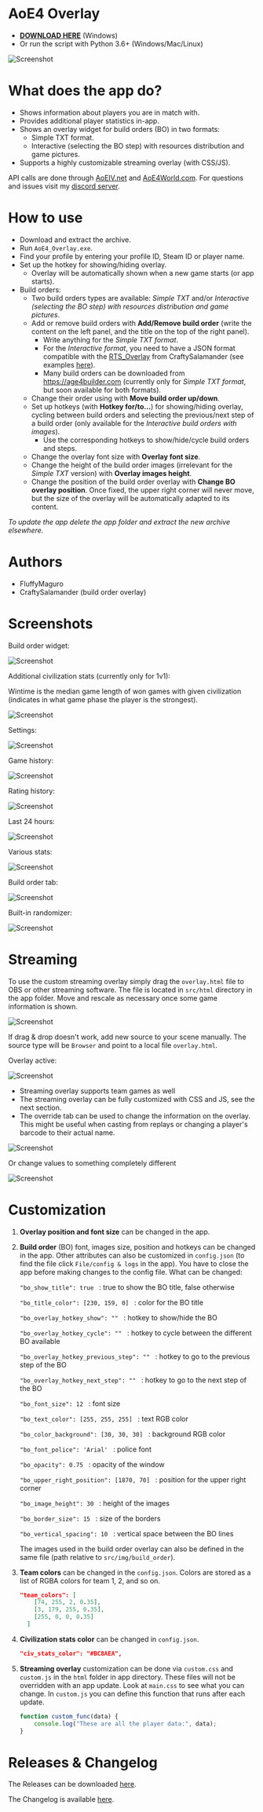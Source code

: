 # AoE4 Overlay
 
* **[DOWNLOAD HERE](https://github.com/FluffyMaguro/AoE4_Overlay/releases/download/1.4.0/AoE4_Overlay.zip)** (Windows)
* Or run the script with Python 3.6+ (Windows/Mac/Linux)

![Screenshot](https://i.imgur.com/eN2zJ3c.jpg)

# What does the app do?
* Shows information about players you are in match with.
* Provides additional player statistics in-app.
* Shows an overlay widget for build orders (BO) in two formats:
  * Simple TXT format.
  * Interactive (selecting the BO step) with resources distribution and game pictures.
* Supports a highly customizable streaming overlay (with CSS/JS).

API calls are done through [AoEIV.net](https://aoeiv.net/) and [AoE4World.com](https://aoe4world.com/). For questions and issues visit my [discord server](https://discord.gg/FtGdhqD).


# How to use

* Download and extract the archive.
* Run `AoE4_Overlay.exe`.
* Find your profile by entering your profile ID, Steam ID or player name.
* Set up the hotkey for showing/hiding overlay.
  * Overlay will be automatically shown when a new game starts (or app starts).
* Build orders:
  * Two build orders types are available: *Simple TXT* and/or *Interactive (selecting the BO step) with resources distribution and game pictures*.
  * Add or remove build orders with **Add/Remove build order** (write the content on the left panel, and the title on the top of the right panel).
    * Write anything for the *Simple TXT format*.
    * For the *Interactive format*, you need to have a JSON format compatible with the [RTS_Overlay](https://github.com/CraftySalamander/RTS_Overlay) from CraftySalamander (see examples [here](https://github.com/CraftySalamander/RTS_Overlay/tree/master/build_orders/aoe4)).
    * Many build orders can be downloaded from https://age4builder.com (currently only for *Simple TXT format*, but soon available for both formats).
  * Change their order using with **Move build order up/down**.
  * Set up hotkeys (with **Hotkey for/to...**) for showing/hiding overlay, cycling between build orders and selecting the previous/next step of a build order (only available for the *Interactive build orders with images*).
    * Use the corresponding hotkeys to show/hide/cycle build orders and steps.
  * Change the overlay font size with **Overlay font size**.
  * Change the height of the build order images (irrelevant for the *Simple TXT* version) with **Overlay images height**.
  * Change the position of the build order overlay with **Change BO overlay position**. Once fixed, the upper right corner will never move, but the size of the overlay will be automatically adapted to its content.

*To update the app delete the app folder and extract the new archive elsewhere.*


# Authors
* FluffyMaguro
* CraftySalamander (build order overlay)


# Screenshots

Build order widget:

![Screenshot](https://i.imgur.com/ET6KY5W.png)

Additional civilization stats (currently only for 1v1):

Wintime is the median game length of won games with given civilization (indicates in what game phase the player is the strongest).

![Screenshot](https://i.imgur.com/cpeq8ob.png)

Settings:

![Screenshot](https://i.imgur.com/hhH8R72.png)

Game history:

![Screenshot](https://i.imgur.com/L1V1wp2.png)

Rating history:

![Screenshot](https://i.imgur.com/QqojOJI.png)

Last 24 hours:

![Screenshot](https://i.imgur.com/8ODqTrw.png)

Various stats:

![Screenshot](https://i.imgur.com/aGXRnT2.png)

Build order tab:

![Screenshot](https://i.imgur.com/xPKpaEz.png)

Built-in randomizer:

![Screenshot](https://i.imgur.com/tV4dMfi.png)

# Streaming
To use the custom streaming overlay simply drag the `overlay.html` file to OBS or other streaming software. The file is located in `src/html` directory in the app folder. Move and rescale as necessary once some game information is shown.

![Screenshot](https://i.imgur.com/BK9AC6h.png)

If drag & drop doesn't work, add new source to your scene manually. The source type will be `Browser` and point to a local file `overlay.html`.

Overlay active:

![Screenshot](https://i.imgur.com/gNbxJBY.png)

* Streaming overlay supports team games as well
* The streaming overlay can be fully customized with CSS and JS, see the next section.
* The override tab can be used to change the information on the overlay. This might be useful when casting from replays or changing a player's barcode to their actual name.

![Screenshot](https://i.imgur.com/f1OGmyz.png)

Or change values to something completely different

![Screenshot](https://i.imgur.com/02YsXdI.png)

# Customization

1. **Overlay position and font size** can be changed in the app.

2. **Build order** (BO) font, images size, position and hotkeys can be changed in the app. Other attributes can also be customized in `config.json` (to find the file click `File/config & logs` in the app). You have to close the app before making changes to the config file. What can be changed:

    `"bo_show_title": true ` : true to show the BO title, false otherwise

    `"bo_title_color": [230, 159, 0] ` : color for the BO title

    `"bo_overlay_hotkey_show": "" ` : hotkey to show/hide the BO

    `"bo_overlay_hotkey_cycle": "" ` : hotkey to cycle between the different BO available

    `"bo_overlay_hotkey_previous_step": "" ` : hotkey to go to the previous step of the BO

    `"bo_overlay_hotkey_next_step": "" ` : hotkey to go to the next step of the BO

    `"bo_font_size": 12 ` : font size

    `"bo_text_color": [255, 255, 255] ` : text RGB color

    `"bo_color_background": [30, 30, 30] ` : background RGB color

    `"bo_font_police": 'Arial' ` : police font

    `"bo_opacity": 0.75 ` : opacity of the window

    `"bo_upper_right_position": [1870, 70] ` : position for the upper right corner

    `"bo_image_height": 30 ` : height of the images

    `"bo_border_size": 15 ` : size of the borders

    `"bo_vertical_spacing": 10 ` : vertical space between the BO lines

    The images used in the build order overlay can also be defined in the same file (path relative to `src/img/build_order`).



3. **Team colors** can be changed in the `config.json`. Colors are stored as a list of RGBA colors for team 1, 2, and so on.

    ```json
    "team_colors": [
        [74, 255, 2, 0.35],
        [3, 179, 255, 0.35],
        [255, 0, 0, 0.35]
      ]
    ```
    
4. **Civilization stats color** can be changed in `config.json`.
    ```json
    "civ_stats_color": "#BC8AEA",
    ```

5. **Streaming overlay** customization can be done via `custom.css` and `custom.js` in the `html` folder in app directory. These files will not be overridden with an app update. Look at `main.css` to see what you can change. In `custom.js` you can define this function that runs after each update.

    ```javascript
    function custom_func(data) {
        console.log("These are all the player data:", data);
    }
    ```

# Releases & Changelog

The Releases can be downloaded [here](https://github.com/FluffyMaguro/AoE4_Overlay/releases).

The Changelog is available [here](https://github.com/CraftySalamander/AoE4_Overlay/blob/main/Changelog.md).
